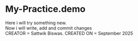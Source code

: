 # My-Practice.demo
Here i will try something new.
<br>
Now i will write, add and commit changes 
<br>
CREATOR = Sattwik Biswas.
CREATED ON = September 2025
